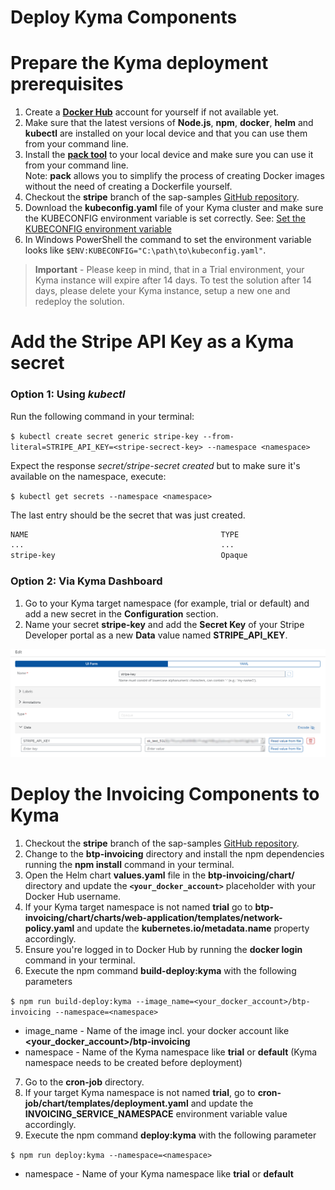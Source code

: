 # Deploy Kyma Components

# Prepare the Kyma deployment prerequisites
1. Create a [**Docker Hub**](https://hub.docker.com/) account for yourself if not available yet.
2. Make sure that the latest versions of **Node.js**, **npm**, **docker**, **helm** and **kubectl** are installed on your local device and that you can use them from your command line.
3. Install the [**pack tool**](https://buildpacks.io/docs/tools/pack/) to your local device and make sure you can use it from your command line.<br>
  Note: **pack** allows you to simplify the process of creating Docker images without the need of creating a Dockerfile yourself.
4. Checkout the **stripe** branch of the sap-samples [GitHub repository](https://github.com/SAP-samples/btp-create-api-integrations/tree/stripe).
5. Download the **kubeconfig.yaml** file of your Kyma cluster and make sure the KUBECONFIG environment variable is set correctly. See: [Set the KUBECONFIG environment variable](https://kubernetes.io/docs/tasks/access-application-cluster/configure-access-multiple-clusters/#set-the-kubeconfig-environment-variable)
6. In Windows PowerShell the command to set the environment variable looks like `$ENV:KUBECONFIG="C:\path\to\kubeconfig.yaml"`.

>**Important** - Please keep in mind, that in a Trial environment, your Kyma instance will expire after 14 days. To test the solution after 14 days, please delete your Kyma instance, setup a new one and redeploy the solution.

# Add the Stripe API Key as a Kyma secret
### Option 1: Using _kubectl_
Run the following command in your terminal:

```$ kubectl create secret generic stripe-key --from-literal=STRIPE_API_KEY=<stripe-secrect-key> --namespace <namespace>```

Expect the response _secret/stripe-secret created_ but to make sure it's available on the namespace, execute:

```$ kubectl get secrets --namespace <namespace>```

The last entry should be the secret that was just created.
```bash
NAME                                           TYPE                                  DATA   AGE
...                                            ...                                   ...    ...
stripe-key                                     Opaque                                1      11s
```

### Option 2: Via Kyma Dashboard
1. Go to your Kyma target namespace (for example, trial or default) and add a new secret in the **Configuration** section.
2. Name your secret **stripe-key** and add the **Secret Key** of your Stripe Developer portal as a new **Data** value named **STRIPE_API_KEY**.

  ![Stripe Key](./img/KYMA_StripeKey.png)


# Deploy the Invoicing Components to Kyma
1. Checkout the **stripe** branch of the sap-samples [GitHub repository](https://github.com/SAP-samples/btp-create-api-integrations/tree/stripe).
2. Change to the **btp-invoicing** directory and install the npm dependencies running the **npm install** command in your terminal.
3. Open the Helm chart **values.yaml** file in the **btp-invoicing/chart/** directory and update the **`<your_docker_account>`** placeholder with your Docker Hub username.
4. If your Kyma target namespace is not named **trial** go to **btp-invoicing/chart/charts/web-application/templates/network-policy.yaml** and update the **kubernetes.io/metadata.name** property accordingly.
5. Ensure you're logged in to Docker Hub by running the **docker login** command in your terminal.
6. Execute the npm command **build-deploy:kyma** with the following parameters

  ```$ npm run build-deploy:kyma --image_name=<your_docker_account>/btp-invoicing --namespace=<namespace>```
  - image_name - Name of the image incl. your docker account like **<your_docker_account>/btp-invoicing**
  - namespace - Name of the Kyma namespace like **trial** or **default** (Kyma namespace needs to be created before deployment)

7. Go to the **cron-job** directory.
8. If your target Kyma namespace is not named **trial**, go to **cron-job/chart/templates/deployment.yaml** and update the **INVOICING_SERVICE_NAMESPACE** environment variable value accordingly.
9. Execute the npm command **deploy:kyma** with the following parameter

  ```$ npm run deploy:kyma --namespace=<namespace>```
  - namespace - Name of your Kyma namespace like **trial** or **default**

